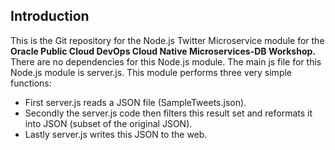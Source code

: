 ## Introduction

This is the Git repository for the Node.js Twitter Microservice module for the **Oracle Public Cloud DevOps Cloud Native Microservices-DB Workshop.** There are no dependencies for this Node.js module.  The main js file for this Node.js module is server.js.  This module performs three very simple functions:
- First server.js reads a JSON file (SampleTweets.json).
- Secondly the server.js code then filters this result set and reformats it into JSON (subset of the original JSON).
- Lastly server.js writes this JSON to the web.